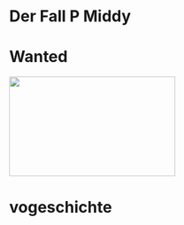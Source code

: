 <h1>
<h1>Der Fall P Middy</h1></h1>
<h1 style="color🔴;">Wanted</h1>
<img src="https://github.com/user-attachments/assets/40d330ea-27ef-404e-a71b-93f1e4d951fa" width="300" height="180">
<h1>vogeschichte</h1>





